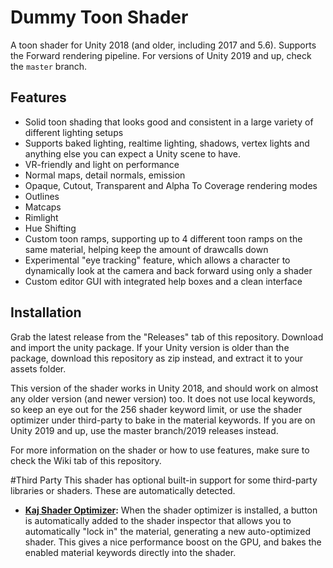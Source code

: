 # Dummy Toon Shader
A toon shader for Unity 2018 (and older, including 2017 and 5.6). Supports the Forward rendering pipeline. For versions of Unity 2019 and up, check the `master` branch.

## Features
* Solid toon shading that looks good and consistent in a large variety of different lighting setups
* Supports baked lighting, realtime lighting, shadows, vertex lights and anything else you can expect a Unity scene to have.
* VR-friendly and light on performance
* Normal maps, detail normals, emission
* Opaque, Cutout, Transparent and Alpha To Coverage rendering modes
* Outlines
* Matcaps
* Rimlight
* Hue Shifting
* Custom toon ramps, supporting up to 4 different toon ramps on the same material, helping keep the amount of drawcalls down
* Experimental "eye tracking" feature, which allows a character to dynamically look at the camera and back forward using only a shader
* Custom editor GUI with integrated help boxes and a clean interface

## Installation
Grab the latest release from the "Releases" tab of this repository. Download and import the unity package. If your Unity version is older than the package, download this repository as zip instead, and extract it to your assets folder.

This version of the shader works in Unity 2018, and should work on almost any older version (and newer version) too. It does not use local keywords, so keep an eye out for the 256 shader keyword limit, or use the shader optimizer under third-party to bake in the material keywords. If you are on Unity 2019 and up, use the master branch/2019 releases instead.

For more information on the shader or how to use features, make sure to check the Wiki tab of this repository.

#Third Party
This shader has optional built-in support for some third-party libraries or shaders. These are automatically detected.
* **[Kaj Shader Optimizer](https://github.com/DarthShader/Kaj-Unity-Shaders):** When the shader optimizer is installed, a button is automatically added to the shader inspector that allows you to automatically "lock in" the material, generating a new auto-optimized shader. This gives a nice performance boost on the GPU, and bakes the enabled material keywords directly into the shader.
